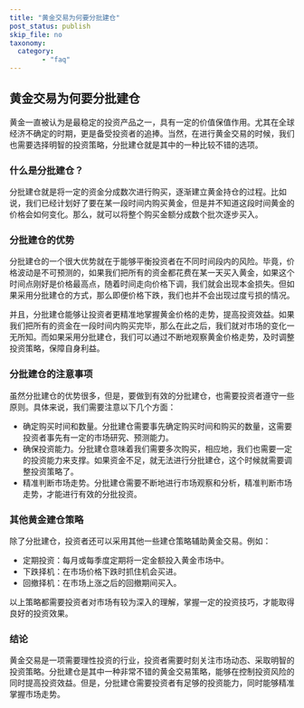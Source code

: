 ```yaml
---
title: "黄金交易为何要分批建仓"
post_status: publish
skip_file: no
taxonomy:
  category:
        - "faq"
---
```


## 黄金交易为何要分批建仓

黄金一直被认为是最稳定的投资产品之一，具有一定的价值保值作用。尤其在全球经济不确定的时期，更是备受投资者的追捧。当然，在进行黄金交易的时候，我们也需要选择明智的投资策略，分批建仓就是其中的一种比较不错的选项。

### 什么是分批建仓？

分批建仓就是将一定的资金分成数次进行购买，逐渐建立黄金持仓的过程。比如说，我们已经计划好了要在某一段时间内购买黄金，但是并不知道这段时间黄金的价格会如何变化。那么，就可以将整个购买金额分成数个批次逐步买入。

### 分批建仓的优势

分批建仓的一个很大优势就在于能够平衡投资者在不同时间段内的风险。毕竟，价格波动是不可预测的，如果我们把所有的资金都花费在某一天买入黄金，如果这个时间点刚好是价格最高点，随着时间走向价格下调，我们就会出现本金损失。但如果采用分批建仓的方式，那么即便价格下跌，我们也并不会出现过度亏损的情况。

并且，分批建仓能够让投资者更精准地掌握黄金价格的走势，提高投资效益。如果我们把所有的资金在一段时间内购买完毕，那么在此之后，我们就对市场的变化一无所知。而如果采用分批建仓，我们可以通过不断地观察黄金价格走势，及时调整投资策略，保障自身利益。

### 分批建仓的注意事项

虽然分批建仓的优势很多，但是，要做到有效的分批建仓，也需要投资者遵守一些原则。具体来说，我们需要注意以下几个方面：

- 确定购买时间和数量。分批建仓需要事先确定购买时间和购买的数量，这需要投资者事先有一定的市场研究、预测能力。
- 确保投资能力。分批建仓意味着我们需要多次购买，相应地，我们也需要一定的投资能力来支撑。如果资金不足，就无法进行分批建仓，这个时候就需要调整投资策略了。
- 精准判断市场走势。分批建仓需要不断地进行市场观察和分析，精准判断市场走势，才能进行有效的分批投资。

### 其他黄金建仓策略

除了分批建仓，投资者还可以采用其他一些建仓策略辅助黄金交易。例如：

- 定期投资：每月或每季度定期将一定金额投入黄金市场中。
- 下跌择机：在市场价格下跌时抓住机会买进。
- 回撤择机：在市场上涨之后的回撤期间买入。

以上策略都需要投资者对市场有较为深入的理解，掌握一定的投资技巧，才能取得良好的投资效果。

### 结论

黄金交易是一项需要理性投资的行业，投资者需要时刻关注市场动态、采取明智的投资策略。分批建仓是其中一种非常不错的黄金交易策略，能够在控制投资风险的同时提高投资效益。但是，分批建仓需要投资者有足够的投资能力，同时能够精准掌握市场走势。

